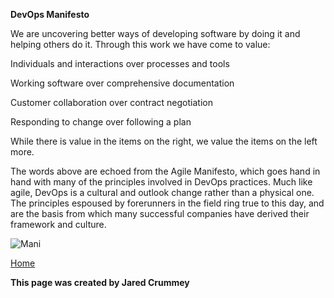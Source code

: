**DevOps Manifesto**

We are uncovering better ways of developing
software by doing it and helping others do it.
Through this work we have come to value:

Individuals and interactions over processes and tools

Working software over comprehensive documentation

Customer collaboration over contract negotiation

Responding to change over following a plan

While there is value in the items on the right,
we value the items on the left more.

The words above are echoed from the Agile Manifesto, which goes hand in hand with many of the principles involved in DevOps practices. Much like agile, DevOps is a cultural and outlook change rather than a physical one. The principles espoused by forerunners in the field ring true to this day, and are the basis from which many successful companies have derived their framework and culture. 

![Mani](https://www.neotys.com%2Fblog%2Fwp-content%2Fuploads%2F2018%2F05%2FAgile_DevOps_Transformation.jpg&f=1&nofb=1)

[Home](index.md)

**This page was created by Jared Crummey**
